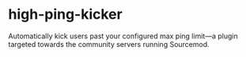 # high-ping-kicker
Automatically kick users past your configured max ping limit—a plugin targeted towards the community servers running Sourcemod.
